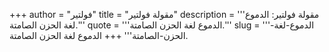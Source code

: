 +++
author = "فولتير"
title = "مقولة فولتير"
description = '''مقولة فولتير: الدموع لغة الحزن الصامتة.'''
quote = '''الدموع لغة الحزن الصامتة.'''
slug = '''الدموع-لغة-الحزن-الصامتة'''
+++
الدموع لغة الحزن الصامتة.
